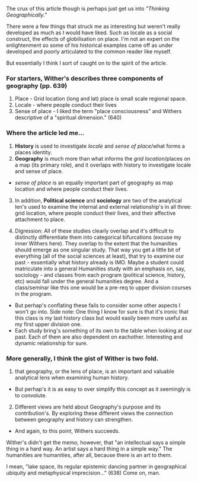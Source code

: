 The crux of this article though is perhaps just get us into *"Thinking Geographically."* 

There were a few things that struck me as interesting but weren't really developed as much as I would have liked. Such as locale as a social construct, the effects of globilisation on place. I'm not an expert on the enlightenment so some of his historical examples came off as under developed and poorly articulated to the common reader like myself. 

But essentially I think I sort of caught on to the spirit of the article. 

### For starters, Wither's describes three components of geography (pp. 639)

1. Place - Grid location (long and lat) place is small scale regional space. 
2. Locale - where people conduct their lives
3. Sense of place - I liked the term "place consciousness" and Withers descriptive of a "spiritual dimension." (640)

### Where the article led me...

1. **History** is used to investigate *locale* and *sense of place*/what forms a places identity. 
2. **Geography** is much more than what informs the *grid location*/places on a map (its primary role), and it overlaps with history to investigate locale and sense of place. 

  - *sense of place* is an equally important part of geography as map location and where people conduct their lives. 
  
3. In addition, **Political science** and **sociology** are two of the analytical len's used to examine the internal and external relationship's in all three: grid location, where people conduct their lives, and their affective attachment to place.  

4. Digression: All of these studies clearly overlap and it's difficult to distinctly differentiate them into categorical bifurcations (excuse my inner Withers here). They overlap to the extent that the humanities should emerge as one singular study. That way you get a little bit of everything (all of the social sciences at least), that try to examine our past - essentially what history already is IMO. Maybe a student could matriculate into a general Humanities study with an emphasis on, say, sociology - and classes from each program (political science, history, etc) would fall under the general humanities degree. And a class/seminar like this one would be a pre-req to upper division courses in the program.

  - But perhap's conflating these fails to consider some other aspects I won't go into. Side note: One thing I know for sure is that it's ironic that this class is my last history class but would easily been more useful as my first upper division one.  
  - Each study bring's something of its own to the table when looking at our past. Each of them are also dependent on eachother. Interesting and dynamic relationship for sure. 
  
  
### More generally, I think the gist of Wither is two fold.

1. that geography, or the lens of place, is an important and valuable analytical lens when examining human history. 
 - But perhap's it is as easy to over simplify this concept as it seemingly is to convolute. 
  
2. Different views are held about Geography's purpose and its contribution's. By exploring these different views the connection between geography and history can strengthen. 
  - And again, to this point, Withers succeeds. 

Wither's didn't get the memo, however, that "an intellectual says a simple thing in a hard way. An artist says a hard thing in a simple way." The humanities are humanities, after all, because there is an art to them.  

I mean, "lake space, its regular epistemic dancing partner in geographical ubiquity and metaphysical imprecision…" (638) Come on, man. 
